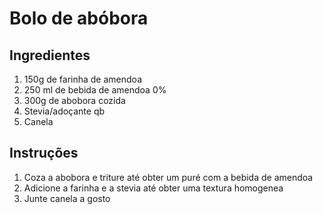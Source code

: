 # Bolo de abóbora

## Ingredientes
1. 150g de farinha de amendoa
2. 250 ml de bebida de amendoa 0%
3. 300g de abobora cozida
4. Stevia/adoçante qb
5. Canela

## Instruções
1. Coza a abobora e triture até obter um puré com a bebida de amendoa
2. Adicione a farinha e a stevia até obter uma textura homogenea
3. Junte canela a gosto